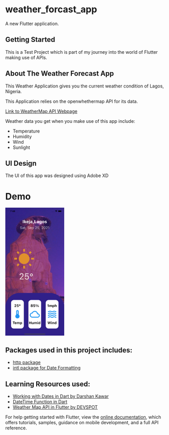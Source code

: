 # weather_forcast_app

A new Flutter application.

## Getting Started

This is a Test Project which is part of my journey into the world of Flutter making use of APIs.

## About The Weather Forecast App

This Weather Application gives you the current weather condition of Lagos, Nigeria.

This Application relies  on the openwhethermap API for its data.

[Link to WeatherMap API Webpage](https://openweathermap.org/) 

Weather data you get when you make use of this app include:

- Temperature
- Humidity
- Wind
- Sunlight 

## UI Design

The UI of this app was designed using Adobe XD

# Demo
<img height='400px' src= 'https://github.com/Abdul-k1/WeatherForecastApp/blob/1539b3bd2be6cd1ee8da411cf634c8e61c9d4c9d/assets/images/UI%20Design(Weather_forecast_app.png'>

## Packages used in this project includes:

- [http package](https://pub.dev/packages/http)
- [intl package for Date Formatting](https://pub.dev/packages/intl)

## Learning Resources used:

- [Working with Dates in Dart by Darshan Kawar](https://medium.com/flutter-community/working-with-dates-in-dart-e81c70911811)
- [DateTime Function in Dart](https://www.codegrepper.com/code-examples/dart/flutter+Datetime+function%28%29)
- [Weather Map API in Flutter by DEVSPOT](https://www.youtube.com/watch?v=ks8u-n04Sgg&t=600s)



For help getting started with Flutter, view the
[online documentation](https://flutter.dev/docs), which offers tutorials,
samples, guidance on mobile development, and a full API reference.
